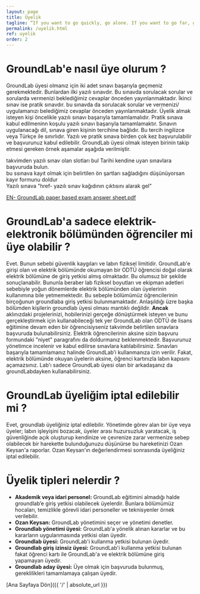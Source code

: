 ```yaml
---
layout: page
title: Üyelik
tagline: “If you want to go quickly, go alone. If you want to go far, go together.”
permalink: /uyelik.html
ref: uyelik
order: 2
---
```

<h1>GroundLab'e nasıl üye olurum ?</h1>

  GroundLab üyesi olmanız için iki adet sınavı başarıyla geçmeniz gerekmektedir. Bunlardan ilki yazılı sınavdır. Bu sınavda sorulacak sorular ve sorularda vermenizi beklediğimiz cevaplar önceden yayınlanmaktadır. İkinci sınav ise pratik sınavdır. bu sınavda da sorulacak sorular ve vermenizi/ uygulamanızı belediğimiz cevaplar önceden yayınlanmaktadır. Üyelik almak isteyen kişi öncelikle yazılı sınavı başarıyla tamamlamalıdır. Pratik sınava kabul edilmeninn koşulu yazılı sınavı başarıyla tamamlamaktır. Sınavın uygulanacağı dil, sınava giren kişinin tercihine bağlıdır. Bu tercih ingilizce veya Türkçe ile sınırlıdır. Yazılı ve pratik sınava birden çok kez başvurulabilir ve başvurunuz kabul edilebilir. GroundLab üyesi olmak isteyen birinin takip etmesi gereken örnek aşamalar aşağıda verilmiştir.



   takvimden yazılı sınav olan slotları bul
   Tarihi kendine uyan sınavlara başvuruda bulun.  
   bu ssınava kayıt olmak için belirtilen ön şartları sağladığını düşünüyorsan kayır formunu doldur  
   Yazılı sınava "href- yazılı sınav kağıdının çıktısını alarak gel"

[EN- GroundLab paper based exam answer sheet.pdf](https://github.com/groundlabmetu/groundlabmetu.github.io/blob/main/docs/EN-%20GroundLab%20paper%20based%20exam%20answer%20sheet.pdf)


<h1>GroundLab'a sadece elektrik-elektronik bölümünden öğrenciler mi üye olabilir ?</h1>
Evet. Bunun sebebi güvenlik kaygıları ve labın fiziksel limitidir. GroundLab'e girişi olan ve elektrik bölümünde okumayan bir ODTÜ öğrencisi doğal olarak elektrik bölümüne de giriş yetkisi almış olmaktadır. Bu olumsuz bir şekilde sonuçlanabilir. Bununla beraber lab fiziksel boyutları ve ekipman adetleri sebebiyle yoğun dönemlerde elektrik bölümünden olan üyelerinin kullanımına bile yetmemektedir. Bu sebeple bölümümüz öğrencilerinin birçoğunun groundlaba giriş yetkisi bulunmamaktadır. Anlaşıldığı üzre başka bölümden kişilerin groundlab üyesi olması mantıklı değildir. <b>Ancak</b> aklınızdaki projelerinizi, hobilerinizi gerçeğe dönüştürmek isteyen ve bunu gerçekleştirmek için kullanabileceği tek yer GroundLab olan  ODTÜ de lisans eğitimine devam eden bir öğrencisiyseniz takvimde belirtilen sınavlara başvuruda bulunabilirsiniz. Elektrik öğrencilerinin aksine sizin başvuru formundaki "niyet" paragrafını da doldurmanız beklenmektedir. Başvurunuz yönetimce incelenir ve kabul edilirse sınavlara katılabilirsiniz. Sınavları başarıyla tamamlamanız halinde GroundLab'i kullanmanıza izin verilir. Fakat, elektrik bölümünde okuyan üyelerin aksine, öğrenci kartınızla labın kapısını açamazsınız. Lab'ı sadece GroundLab üyesi olan bir arkadaşanız da groundLabdayken kullanabilirsiniz.



<h1>GroundLab üyeliğim iptal edilebilir mi ?</h1>
Evet, groundlab üyeliğiniz iptal edilebilir. Yönetimde görev alan bir üye veya üyeler; labın işleyişini bozacak, üyeler arası huzursuzluk yaratacak, iş güvenliğinde açık oluşturup kendinize ve çevrenize zarar vermenize sebep olabilecek bir harekette bulunduğunuzu düşünürse bu hareketinizi Ozan Keysan'a raporlar. Ozan Keysan'ın değerlendirmesi sonrasında üyeliğiniz iptal edilebilir.

<h1>Üyelik tipleri nelerdir ?</h1>
  <ul>
    <li><b>Akademik veya idari personel:</b> GroundLab eğitimini almadığı halde groundlab’e giriş yetkisi olabilecek üyelerdir. Bunlara bölümümüz hocaları, temizlikle görevli idari personeller ve teknisyenler örnek verilebilir.</li>
    <li><b>Ozan Keysan:</b> GroundLab yönetimini seçer ve yönetimi denetler. </li>
    <li><b>Groundlab yönetimi üyesi:</b> GroundLab'a yönelik alınan kararlar ve bu kararların uygulanmasında yetkisi olan üyedir.</li>
    <li><b>Groundlab üyesi:</b> GroundLab'i kullanma yetkisi bulunan üyedir. </li>
    <li><b>Groundlab giriş izinsiz üyesi:</b> GroundLab'i kullanma yetkisi bulunan fakat öğrenci kartı ile GroundLab'a ve elektrik bölümüne giriş yapamayan üyedir. </li>
    <li><b>Groundlab aday üyesi:</b> Üye olmak için başvuruda bulunmuş, gereklilikleri tamamlamaya çalışan üyedir.</li>
  </ul>


[Ana Sayfaya Dön]({{ '/' | absolute_url }})
